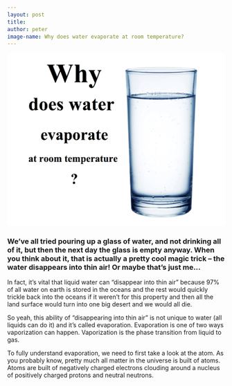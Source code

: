 ```yaml
---
layout: post
title:
author: peter
image-name: Why does water evaporate at room temperature?
---
```

![title](/assets/images/evaporation_post/title.png "{{ page.image-name }}")
### We’ve all tried pouring up a glass of water, and not drinking all of it, but then the next day the glass is empty anyway. When you think about it, that is actually a pretty cool magic trick – the water disappears into thin air! Or maybe that’s just me…

In fact, it’s vital that liquid water can “disappear into thin air” because 97% of all water on earth is stored in the oceans and the rest would quickly trickle back into the oceans if it weren’t for this property and then all the land surface would turn into one big desert and we would all die.

So yeah, this ability of “disappearing into thin air” is not unique to water (all liquids can do it) and it’s called evaporation. Evaporation is one of two ways vaporization can happen. Vaporization is the phase transition from liquid to gas.

To fully understand evaporation, we need to first take a look at the atom. As you probably know, pretty much all matter in the universe is built of atoms. Atoms are built of negatively charged electrons clouding around a nucleus of positively charged protons and neutral neutrons.